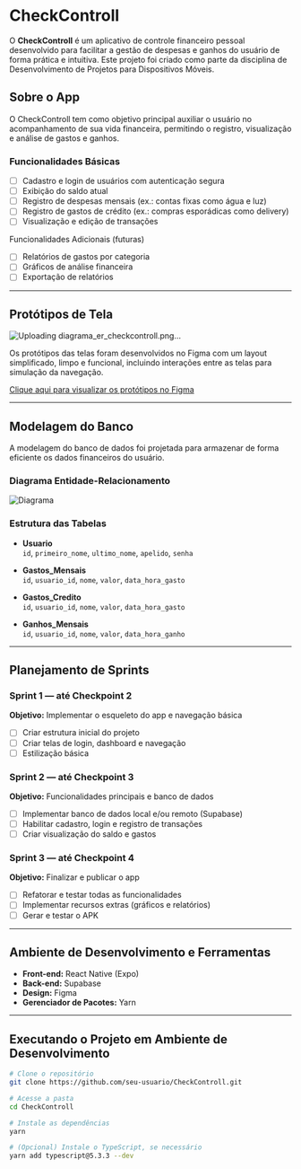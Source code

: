 # CheckControll

O **CheckControll** é um aplicativo de controle financeiro pessoal desenvolvido para facilitar a gestão de despesas e ganhos do usuário de forma prática e intuitiva. Este projeto foi criado como parte da disciplina de Desenvolvimento de Projetos para Dispositivos Móveis.

## Sobre o App

O CheckControll tem como objetivo principal auxiliar o usuário no acompanhamento de sua vida financeira, permitindo o registro, visualização e análise de gastos e ganhos.

### Funcionalidades Básicas

- [ ] Cadastro e login de usuários com autenticação segura  
- [ ] Exibição do saldo atual  
- [ ] Registro de despesas mensais (ex.: contas fixas como água e luz)  
- [ ] Registro de gastos de crédito (ex.: compras esporádicas como delivery)  
- [ ] Visualização e edição de transações  

 Funcionalidades Adicionais (futuras)

- [ ] Relatórios de gastos por categoria  
- [ ] Gráficos de análise financeira  
- [ ] Exportação de relatórios  

---

## Protótipos de Tela
![Uploading diagrama_er_checkcontroll.png…]()

Os protótipos das telas foram desenvolvidos no Figma com um layout simplificado, limpo e funcional, incluindo interações entre as telas para simulação da navegação.

 [Clique aqui para visualizar os protótipos no Figma](https://www.figma.com/link-do-prototipo-aqui)

---

## Modelagem do Banco

A modelagem do banco de dados foi projetada para armazenar de forma eficiente os dados financeiros do usuário.

###  Diagrama Entidade-Relacionamento

 ![Diagrama](https://drive.google.com/file/d/1Mk-2uRMCTZpyHQpeIMOTZ0TygR6Kudkg/view?usp=sharing)

### Estrutura das Tabelas

- **Usuario**  
  `id`, `primeiro_nome`, `ultimo_nome`, `apelido`, `senha`  

- **Gastos_Mensais**  
  `id`, `usuario_id`, `nome`, `valor`, `data_hora_gasto`  

- **Gastos_Credito**  
  `id`, `usuario_id`, `nome`, `valor`, `data_hora_gasto`  

- **Ganhos_Mensais**  
  `id`, `usuario_id`, `nome`, `valor`, `data_hora_ganho`  

---

## Planejamento de Sprints

###  Sprint 1 — até Checkpoint 2  
**Objetivo:** Implementar o esqueleto do app e navegação básica  

- [ ] Criar estrutura inicial do projeto  
- [ ] Criar telas de login, dashboard e navegação  
- [ ] Estilização básica  

###  Sprint 2 — até Checkpoint 3  
**Objetivo:** Funcionalidades principais e banco de dados  

- [ ] Implementar banco de dados local e/ou remoto (Supabase)  
- [ ] Habilitar cadastro, login e registro de transações  
- [ ] Criar visualização do saldo e gastos  

###  Sprint 3 — até Checkpoint 4  
**Objetivo:** Finalizar e publicar o app  

- [ ] Refatorar e testar todas as funcionalidades  
- [ ] Implementar recursos extras (gráficos e relatórios)  
- [ ] Gerar e testar o APK  

---

## Ambiente de Desenvolvimento e Ferramentas

- **Front-end:** React Native (Expo)  
- **Back-end:** Supabase  
- **Design:** Figma  
- **Gerenciador de Pacotes:** Yarn  

---

## Executando o Projeto em Ambiente de Desenvolvimento

```bash
# Clone o repositório
git clone https://github.com/seu-usuario/CheckControll.git

# Acesse a pasta
cd CheckControll

# Instale as dependências
yarn

# (Opcional) Instale o TypeScript, se necessário
yarn add typescript@5.3.3 --dev
